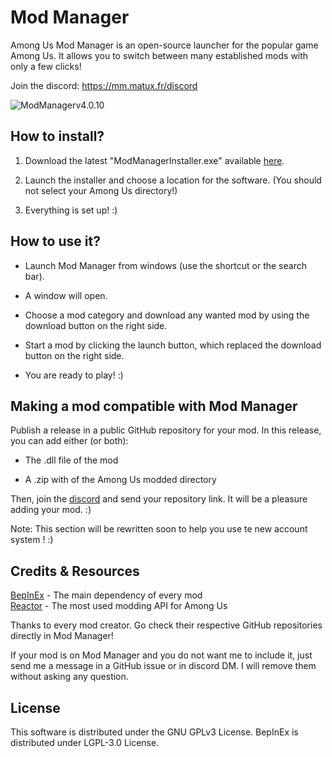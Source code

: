 # Mod Manager
Among Us Mod Manager is an open-source launcher for the popular game Among Us. It allows you to switch between many established mods with only a few clicks!

Join the discord: https://mm.matux.fr/discord

![ModManagerv4.0.10](https://amodsus.com/attachments/modmanager4-0-10-png.505/)
## How to install?

1. Download the latest "ModManagerInstaller.exe" available [here](https://mm.matux.fr/latest).

3. Launch the installer and choose a location for the software. (You should not select your Among Us directory!)

4. Everything is set up! :)

## How to use it?

- Launch Mod Manager from windows (use the shortcut or the search bar).

- A window will open.

- Choose a mod category and download any wanted mod by using the download button on the right side.

- Start a mod by clicking the launch button, which replaced the download button on the right side.

- You are ready to play! :)

## Making a mod compatible with Mod Manager

Publish a release in a public GitHub repository for your mod. In this release, you can add either (or both):

- The .dll file of the mod

- A .zip with of the Among Us modded directory

Then, join the [discord](https://mm.matux.fr/discord) and send your repository link. It will be a pleasure adding your mod. :)

Note: This section will be rewritten soon to help you use te new account system ! :)

## Credits & Resources

[BepInEx](https://github.com/NuclearPowered/BepInEx) - The main dependency of every mod\
[Reactor](https://github.com/NuclearPowered/Reactor) - The most used modding API for Among Us

Thanks to every mod creator. Go check their respective GitHub repositories directly in Mod Manager!

If your mod is on Mod Manager and you do not want me to include it, just send me a message in a GitHub issue or in discord DM. I will remove them without asking any question.

## License

This software is distributed under the GNU GPLv3 License. BepInEx is distributed under LGPL-3.0 License.
